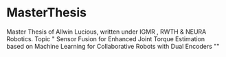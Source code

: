 # MasterThesis
Master Thesis of Allwin Lucious, written under IGMR , RWTH &amp; NEURA Robotics. Topic " Sensor Fusion for Enhanced Joint Torque Estimation based on Machine Learning for Collaborative Robots with Dual Encoders ""
